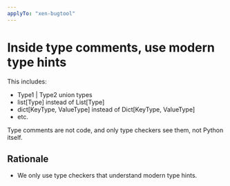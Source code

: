 ```yaml
---
applyTo: "xen-bugtool"
---
```

# Inside type comments, use modern type hints

This includes:

- Type1 | Type2 union types
- list[Type] instead of List[Type]
- dict[KeyType, ValueType] instead of Dict[KeyType, ValueType]
- etc.

Type comments are not code, and only type checkers see them, not Python itself.

## Rationale

- We only use type checkers that understand modern type hints.
